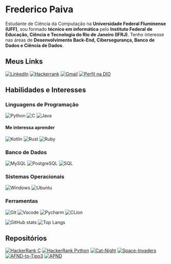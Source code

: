 # Frederico Paiva

Estudante de Ciência da Computação na **Universidade Federal Fluminense (UFF)**, sou formado **técnico em informática** pelo **Instituto Federal de Educação, Ciência e Tecnologia do Rio de Janeiro (IFRJ)**. Tenho interesse nas áreas de **Desenvolvimento Back-End, Cibersegurança, Banco de Dados e Ciência de Dados**.

## Meus Links
[![LinkedIn](https://img.shields.io/badge/LinkedIn-0077B5?style=for-the-badge&logo=linkedin&logoColor=white)](https://www.linkedin.com/in/fredericogpaiva/)
[![Hackerrank](https://img.shields.io/badge/-Hackerrank-2EC866?style=for-the-badge&logo=HackerRank&logoColor=white)](https://www.hackerrank.com/profile/fredericogdpaiva)
[![Gmail](https://img.shields.io/badge/Gmail-333333?style=for-the-badge&logo=gmail&logoColor=red)](mailto:fredericogdpaiva@gmail.com)
[![Perfil na DIO](https://img.shields.io/badge/-Meu%20Perfil%20na%20DIO-30A3DC?style=for-the-badge)](https://www.dio.me/users/fredericogdpaiva)

## Habilidades e Interesses
### Linguagens de Programação
![Python](https://img.shields.io/badge/Python-14354C?style=for-the-badge&logo=python&logoColor=white)
![C](https://img.shields.io/badge/C-00599C?style=for-the-badge&logo=c&logoColor=white)
![Java](https://img.shields.io/badge/Java-000?style=for-the-badge&logo=java)
#### Me interessa aprender
![Kotlin](https://img.shields.io/badge/Kotlin-0095D5?&style=for-the-badge&logo=kotlin&logoColor=white)
![Rust](https://img.shields.io/badge/Rust-D3D3D3?&style=for-the-badge&logo=rust&logoColor=black)
![Ruby](https://img.shields.io/badge/Ruby-CC342D?style=for-the-badge&logo=ruby&logoColor=white)
### Banco de Dados
![MySQL](https://img.shields.io/badge/MySQL-00000F?style=for-the-badge&logo=mysql&logoColor=white)
![PostgreSQL](https://img.shields.io/badge/PostgreSQL-000?style=for-the-badge&logo=postgresql)
![SQL](https://img.shields.io/badge/SQL-000?style=for-the-badge&logo=sql)
### Sistemas Operacionais
![Windows](https://img.shields.io/badge/Windows-000?style=for-the-badge&logo=windows&logoColor=2CA5E0)
![Ubuntu](https://img.shields.io/badge/Ubuntu-E95420?style=for-the-badge&logo=ubuntu&logoColor=FFF)
### Ferramentas
![Git](https://img.shields.io/badge/GIT-E44C30?style=for-the-badge&logo=git&logoColor=white)
![Vscode](https://img.shields.io/badge/Vscode-007ACC?style=for-the-badge&logo=visual-studio-code&logoColor=white)
![Pycharm](https://img.shields.io/badge/Pycharm-21D789?style=for-the-badge&logo=pycharm&logoColor=white)
![CLion](https://img.shields.io/badge/CLion-E43C8c?style=for-the-badge&logo=clion&logoColor=white)

![GitHub stats](https://github-readme-stats.vercel.app/api?username=fredpaiva42&theme=monokai&show_icons=true)
![Top Langs](https://github-readme-stats-git-masterrstaa-rickstaa.vercel.app/api/top-langs/?username=fredpaiva42&layout=compact&theme=monokai&show_icons=true)

## Repositórios
[![HackerRank C](https://github-readme-stats.vercel.app/api/pin/?username=fredpaiva42&repo=hackerRank-C&theme=monokai&show_icons=true)](https://github.com/fredpaiva42/hackerRank-C)
[![HackerRank Python](https://github-readme-stats.vercel.app/api/pin/?username=fredpaiva42&repo=hackerRank-python&theme=monokai&show_icons=true)](https://github.com/fredpaiva42/hackerRank-python)
[![Cat-Night](https://github-readme-stats.vercel.app/api/pin/?username=fredpaiva42&repo=Cat-Night&theme=monokai&show_icons=true)](https://github.com/fredpaiva42/Cat-Night)
[![Space-Invaders](https://github-readme-stats.vercel.app/api/pin/?username=fredpaiva42&repo=Space-Invaders&theme=monokai&show_icons=true)](https://github.com/fredpaiva42/Space-Invaders)
[![AFND-to-Tipo3](https://github-readme-stats.vercel.app/api/pin/?username=fredpaiva42&repo=AFNDtoTipo3&theme=monokai&show_icons=true)](https://github.com/fredpaiva42/AFNDtoTipo3)
[![APND](https://github-readme-stats.vercel.app/api/pin/?username=fredpaiva42&repo=automato-de-pilha&theme=monokai&show_icons=true)](https://github.com/fredpaiva42/automato-de-pilha)